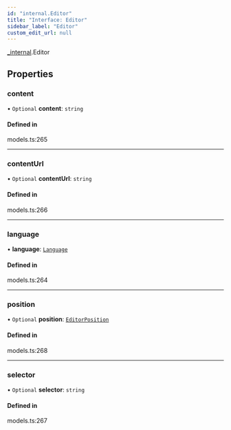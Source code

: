 ```yaml
---
id: "internal.Editor"
title: "Interface: Editor"
sidebar_label: "Editor"
custom_edit_url: null
---
```


[_internal](../modules/internal.md).Editor

## Properties

### content

• `Optional` **content**: `string`

#### Defined in

models.ts:265

___

### contentUrl

• `Optional` **contentUrl**: `string`

#### Defined in

models.ts:266

___

### language

• **language**: [`Language`](../modules/internal.md#language)

#### Defined in

models.ts:264

___

### position

• `Optional` **position**: [`EditorPosition`](internal.EditorPosition.md)

#### Defined in

models.ts:268

___

### selector

• `Optional` **selector**: `string`

#### Defined in

models.ts:267
